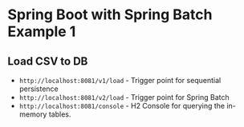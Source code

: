 # Spring Boot with Spring Batch Example 1
## Load CSV to DB
- `http://localhost:8081/v1/load` - Trigger point for sequential persistence
- `http://localhost:8081/v2/load` - Trigger point for Spring Batch
- `http://localhost:8081/console` - H2 Console for querying the in-memory tables.
